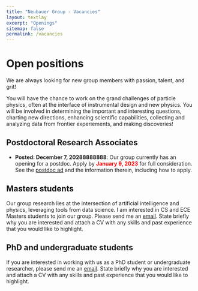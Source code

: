 ```yaml
---
title: "Neubauer Group - Vacancies"
layout: textlay
excerpt: "Openings"
sitemap: false
permalink: /vacancies
---
```


# Open positions

We are always looking for new group members with passion, talent, and grit!

You will have the chance to work on the grand challenges of particle physics, often at the interface of instrumental design and new physics. You will be involved in determining the important and interesting questions, charting new directions, enhancing scientific capabilities, collecting and analyzing data from frontier experiements, and making discoveries!

## Postdoctoral Research Associates
* **Posted: December 7, 20288888888**: Our group currently has an opening for a postdoc. Apply by **<span style="color:red">January 9, 2023</span>** for full consideration. See the [postdoc ad](https://academicjobsonline.org/ajo/jobs/23999) and the information therein, including how to apply.

## Masters students
Our group research lies at the intersection of artificial intelligence and physics, leveraging tools from data science. I am interested in CS and ECE Masters students to join our group. Please send me an [email](mailto:msn@illinois.edu). State briefly why you are interested and attach a CV with any skills and past experience that you would like to highlight. 

## PhD and undergraduate students
If you are interested in working with us as a PhD student or undergraduate researcher, please send me an [email](mailto:msn@illinois.edu). State briefly why you are interested and attach a CV with any skills and past experience that you would like to highlight. 


<!--
<figure>
<img src="{{ site.url }}{{ site.baseurl }}/images/picpic/Gallery/DSC_0696.jpg" width="95%">
</figure>
--> 
